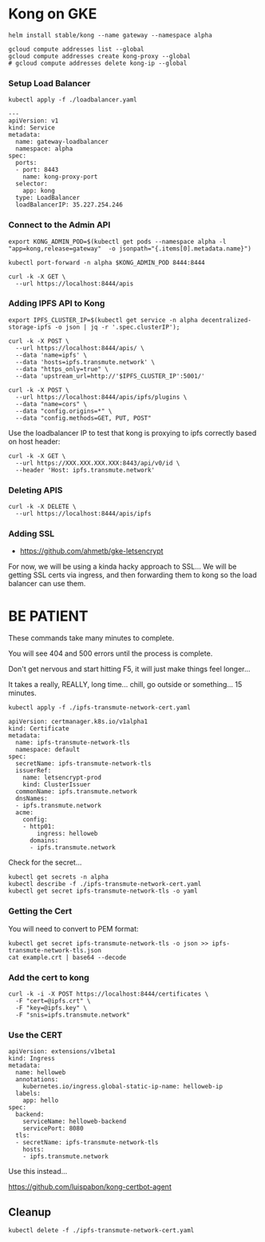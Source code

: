 # Kong on GKE

```
helm install stable/kong --name gateway --namespace alpha

gcloud compute addresses list --global
gcloud compute addresses create kong-proxy --global
# gcloud compute addresses delete kong-ip --global

```

### Setup Load Balancer

`kubectl apply -f ./loadbalancer.yaml`

```
---
apiVersion: v1
kind: Service
metadata:
  name: gateway-loadbalancer
  namespace: alpha
spec:
  ports:
  - port: 8443
    name: kong-proxy-port
  selector:
    app: kong
  type: LoadBalancer
  loadBalancerIP: 35.227.254.246
```


### Connect to the Admin API

```
export KONG_ADMIN_POD=$(kubectl get pods --namespace alpha -l "app=kong,release=gateway"  -o jsonpath="{.items[0].metadata.name}")

kubectl port-forward -n alpha $KONG_ADMIN_POD 8444:8444

curl -k -X GET \
  --url https://localhost:8444/apis

```

### Adding IPFS API to Kong

```
export IPFS_CLUSTER_IP=$(kubectl get service -n alpha decentralized-storage-ipfs -o json | jq -r '.spec.clusterIP');

curl -k -X POST \
  --url https://localhost:8444/apis/ \
  --data 'name=ipfs' \
  --data 'hosts=ipfs.transmute.network' \
  --data "https_only=true" \
  --data 'upstream_url=http://'$IPFS_CLUSTER_IP':5001/'

curl -k -X POST \
  --url https://localhost:8444/apis/ipfs/plugins \
  --data "name=cors" \
  --data "config.origins=*" \
  --data "config.methods=GET, PUT, POST"
```

Use the loadbalancer IP to test that kong is proxying to ipfs correctly based on host header:

```
curl -k -X GET \
  --url https://XXX.XXX.XXX.XXX:8443/api/v0/id \
  --header 'Host: ipfs.transmute.network'
```

### Deleting APIS

```
curl -k -X DELETE \
  --url https://localhost:8444/apis/ipfs
```

### Adding SSL

- https://github.com/ahmetb/gke-letsencrypt

For now, we will be using a kinda hacky approach to SSL... We will be getting SSL certs via ingress, and then forwarding them to kong so the load balancer can use them.

# BE PATIENT

These commands take many minutes to complete. 

You will see 404 and 500 errors until the process is complete.

Don't get nervous and start hitting F5, it will just make things feel longer... 

It takes a really, REALLY, long time...
chill, go outside or something... 15 minutes.

`kubectl apply -f ./ipfs-transmute-network-cert.yaml`

```
apiVersion: certmanager.k8s.io/v1alpha1
kind: Certificate
metadata:
  name: ipfs-transmute-network-tls
  namespace: default
spec:
  secretName: ipfs-transmute-network-tls
  issuerRef:
    name: letsencrypt-prod
    kind: ClusterIssuer
  commonName: ipfs.transmute.network
  dnsNames:
  - ipfs.transmute.network
  acme:
    config:
    - http01:
        ingress: helloweb
      domains:
      - ipfs.transmute.network
```

Check for the secret...

```
kubectl get secrets -n alpha
kubectl describe -f ./ipfs-transmute-network-cert.yaml
kubectl get secret ipfs-transmute-network-tls -o yaml
```

### Getting the Cert

You will need to convert to PEM format:

```
kubectl get secret ipfs-transmute-network-tls -o json >> ipfs-transmute-network-tls.json
cat example.crt | base64 --decode
```

### Add the cert to kong

```
curl -k -i -X POST https://localhost:8444/certificates \
  -F "cert=@ipfs.crt" \
  -F "key=@ipfs.key" \
  -F "snis=ipfs.transmute.network"
```

### Use the CERT

```
apiVersion: extensions/v1beta1
kind: Ingress
metadata:
  name: helloweb
  annotations:
    kubernetes.io/ingress.global-static-ip-name: helloweb-ip
  labels:
    app: hello
spec:
  backend:
    serviceName: helloweb-backend
    servicePort: 8080
  tls:
  - secretName: ipfs-transmute-network-tls
    hosts:
    - ipfs.transmute.network
```


Use this instead...

https://github.com/luispabon/kong-certbot-agent

## Cleanup

```
kubectl delete -f ./ipfs-transmute-network-cert.yaml
```